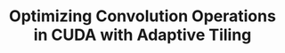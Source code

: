 ---
authors: B. van Werkhoven, J. Maassen, F.J. Seinstra
title: "Optimizing Convolution Operations in CUDA with Adaptive Tiling"
journal: "2nd Workshop on Applications for Multi and Many Core Processors (A4MMC 2011)"
year: 2011
---